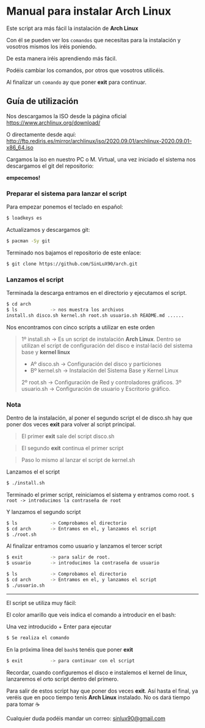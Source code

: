 # Manual para instalar Arch Linux

Este script ara más fácil la instalación de **Arch Linux**

Con él se pueden ver los `comandos` que necesitas para la instalación y vosotros mismos los iréis poniendo.

De esta manera iréis aprendiendo más fácil.

Podéis cambiar los comandos, por otros que vosotros utilicéis.

Al finalizar un `comando` ay que poner **exit** para continuar.

## Guía de utilización
 
Nos descargamos la ISO desde la página oficial https://www.archlinux.org/download/

O directamente desde aquí: http://ftp.rediris.es/mirror/archlinux/iso/2020.09.01/archlinux-2020.09.01-x86_64.iso 

Cargamos la iso en nuestro PC o M. Virtual, una vez iniciado el sistema nos descargamos el git del repositorio:

**empecemos!** 

### Preparar el sistema para lanzar el script

Para empezar ponemos el teclado en español:
```sh
$ loadkeys es
```
Actualizamos y descargamos git:
```sh
$ pacman -Sy git
```
Terminado nos bajamos el repositorio de este enlace: 
```sh
$ git clone https://github.com/SinLuX90/arch.git
```
### Lanzamos el script

Terminada la descarga entramos en el directorio y ejecutamos el script. 
```sh
$ cd arch
$ ls			-> nos muestra los archivos
install.sh disco.sh kernel.sh root.sh usuario.sh README.md ......
```  
Nos encontramos con cinco scripts a utilizar en este orden  
> 1º install.sh -> Es un script de instalación **Arch Linux**. Dentro se utilizan el script de configuración del disco e instal·lació del sistema base y **kernel linux**
>
> - Aº disco.sh -> Configuración del disco y particiones
> - Bº kernel.sh -> Instalación del Sistema Base y Kernel Linux
>
> 2º root.sh -> Configuración de Red y controladores gráficos.
> 3º usuario.sh -> Configuración de usuario y Escritorio gráfico.

### Nota 

Dentro de la instalación, al poner el segundo script el de disco.sh hay que poner dos veces **exit** para volver al script principal.

> El primer **exit** sale del script disco.sh

> El segundo **exit** continua el primer script

> Paso lo mismo al lanzar el script de kernel.sh
  
Lanzamos el el script
```sh
$ ./install.sh
```

Terminado el primer script, reiniciamos el sistema y entramos como root.
`$ root -> introducimos la contraseña de root`

Y lanzamos el segundo script
```sh
$ ls			-> Comprobamos el directorio
$ cd arch 		-> Entramos en el, y lanzamos el script
$ ./root.sh
```

Al finalizar entramos como usuario y lanzamos el tercer script
```sh
$ exit			-> para salir de root.
$ usuario		-> introducimos la contraseña de usuario
```
```sh
$ ls			-> Comprobamos el directorio
$ cd arch		-> Entramos en el, y lanzamos el script
$ ./usuario.sh
``` 
--- 
El script se utiliza muy fácil:  

El color amarillo que veis indica el comando a introducir en el bash:

Una vez introducido + Enter para ejecutar 
```sh
$ Se realiza el comando
``` 
En la próxima línea del `bash$` tenéis que poner **exit**
```sh
$ exit			-> para continuar con el script
```  
Recordar, cuando configuremos el disco e instalemos el kernel de linux, lanzaremos el orto script dentro del primero.

Para salir de estos script hay que poner dos veces **exit**.
Así hasta el final, ya veréis que en poco tiempo tenis **Arch Linux** instalado.
No os dará tiempo para tomar :coffee: 

Cualquier duda podéis mandar un correo: sinlux90@gmail.com
